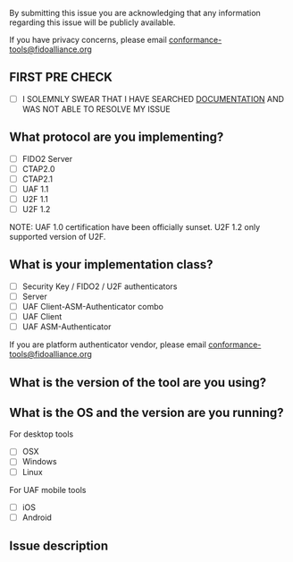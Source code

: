 By submitting this issue you are acknowledging that any information regarding this issue will be publicly available.

If you have privacy concerns, please email [conformance-tools@fidoalliance.org](mailto:conformance-tools@fidoalliance.org)

## FIRST PRE CHECK

- [ ] I SOLEMNLY SWEAR THAT I HAVE SEARCHED [DOCUMENTATION](https://github.com/fido-alliance/conformance-test-tools-resources/tree/master/docs) AND WAS NOT ABLE TO RESOLVE MY ISSUE

## What protocol are you implementing?

- [ ] FIDO2 Server
- [ ] CTAP2.0
- [ ] CTAP2.1
- [ ] UAF 1.1
- [ ] U2F 1.1
- [ ] U2F 1.2

NOTE: UAF 1.0 certification have been officially sunset. U2F 1.2 only supported version of U2F.

## What is your implementation class?

- [ ] Security Key / FIDO2 / U2F authenticators
- [ ] Server
- [ ] UAF Client-ASM-Authenticator combo
- [ ] UAF Client
- [ ] UAF ASM-Authenticator

If you are platform authenticator vendor, please email [conformance-tools@fidoalliance.org](mailto:conformance-tools@fidoalliance.org)

## What is the version of the tool are you using?


## What is the OS and the version are you running?

For desktop tools
- [ ] OSX
- [ ] Windows
- [ ] Linux

For UAF mobile tools
- [ ] iOS
- [ ] Android

## Issue description



